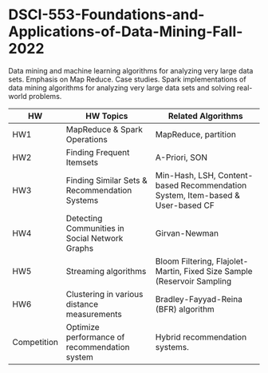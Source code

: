 # DSCI-553-Foundations-and-Applications-of-Data-Mining-Fall-2022
Data mining and machine learning algorithms for analyzing very large data sets. Emphasis on Map Reduce. Case studies. Spark implementations of data mining algorithms for analyzing very large data sets and solving real-world problems.

HW  | HW Topics  | Related Algorithms |
--  | ------------- | ------------- |
HW1 | MapReduce & Spark Operations | MapReduce, partition|
HW2 |  Finding Frequent Itemsets | A-Priori, SON |
HW3 | Finding Similar Sets & Recommendation Systems | Min-Hash, LSH, Content-based Recommendation System, Item-based & User-based CF |
HW4 | Detecting Communities in Social Network Graphs | Girvan-Newman |
HW5 | Streaming algorithms |Bloom Filtering, Flajolet-Martin, Fixed Size Sample (Reservoir Sampling
HW6 | Clustering in various distance measurements | Bradley-Fayyad-Reina (BFR) algorithm
Competition |  Optimize performance of recommendation system | Hybrid recommendation systems.

